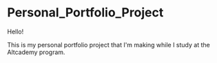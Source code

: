 # Personal_Portfolio_Project

Hello!

This is my personal portfolio project that I'm making while I study at the Altcademy program.
